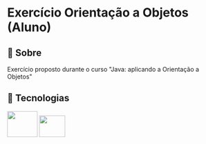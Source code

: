 <h1>Exercício Orientação a Objetos (Aluno)</h1>

<h2>📃 Sobre</h2>
<p>Exercício proposto durante o curso "Java: aplicando a Orientação a Objetos"</p>

## 🚀 Tecnologias

<div style="display: inline-block;">
  <img height="60" width="70" src="https://cdn.jsdelivr.net/gh/devicons/devicon/icons/java/java-original-wordmark.svg" />
  <img height="50" width="60" src="https://cdn.jsdelivr.net/gh/devicons/devicon/icons/intellij/intellij-original.svg" />
</div>
<br>
